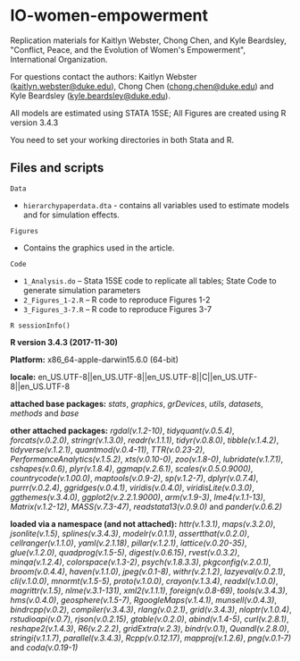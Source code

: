 # IO-women-empowerment
Replication materials for Kaitlyn Webster, Chong Chen, and Kyle Beardsley, "Conflict, Peace, and the Evolution of Women's Empowerment", International Organization.


For questions contact the authors: Kaitlyn Webster (kaitlyn.webster@duke.edu), Chong Chen (chong.chen@duke.edu) and Kyle Beardsley (kyle.beardsley@duke.edu).

All models are estimated using STATA 15SE; All Figures are created using R version 3.4.3

You need to set your working directories in both Stata and R.

Files and scripts
------

`Data`
* `hierarchypaperdata.dta` - contains all variables used to estimate models and for simulation effects.


`Figures`
* Contains the graphics used in the article.

`Code`
* `1_Analysis.do` – Stata 15SE code to replicate all tables; State Code to generate simulation parameters
* `2_Figures_1-2.R` – R code to reproduce Figures 1-2
* `3_Figures_3-7.R` – R code to reproduce Figures 3-7


`R sessionInfo()`

**R version 3.4.3 (2017-11-30)**

**Platform:** x86_64-apple-darwin15.6.0 (64-bit) 

**locale:**
en_US.UTF-8||en_US.UTF-8||en_US.UTF-8||C||en_US.UTF-8||en_US.UTF-8

**attached base packages:** 
_stats_, _graphics_, _grDevices_, _utils_, _datasets_, _methods_ and _base_

**other attached packages:** 
_rgdal(v.1.2-10)_, _tidyquant(v.0.5.4)_, _forcats(v.0.2.0)_, _stringr(v.1.3.0)_, _readr(v.1.1.1)_, _tidyr(v.0.8.0)_, _tibble(v.1.4.2)_, _tidyverse(v.1.2.1)_, _quantmod(v.0.4-11)_, _TTR(v.0.23-2)_, _PerformanceAnalytics(v.1.5.2)_, _xts(v.0.10-0)_, _zoo(v.1.8-0)_, _lubridate(v.1.7.1)_, _cshapes(v.0.6)_, _plyr(v.1.8.4)_, _ggmap(v.2.6.1)_, _scales(v.0.5.0.9000)_, _countrycode(v.1.00.0)_, _maptools(v.0.9-2)_, _sp(v.1.2-7)_, _dplyr(v.0.7.4)_, _purrr(v.0.2.4)_, _ggridges(v.0.4.1)_, _viridis(v.0.4.0)_, _viridisLite(v.0.3.0)_, _ggthemes(v.3.4.0)_, _ggplot2(v.2.2.1.9000)_, _arm(v.1.9-3)_, _lme4(v.1.1-13)_, _Matrix(v.1.2-12)_, _MASS(v.7.3-47)_, _readstata13(v.0.9.0)_ and _pander(v.0.6.2)_

**loaded via a namespace (and not attached):** 
_httr(v.1.3.1)_, _maps(v.3.2.0)_, _jsonlite(v.1.5)_, _splines(v.3.4.3)_, _modelr(v.0.1.1)_, _assertthat(v.0.2.0)_, _cellranger(v.1.1.0)_, _yaml(v.2.1.18)_, _pillar(v.1.2.1)_, _lattice(v.0.20-35)_, _glue(v.1.2.0)_, _quadprog(v.1.5-5)_, _digest(v.0.6.15)_, _rvest(v.0.3.2)_, _minqa(v.1.2.4)_, _colorspace(v.1.3-2)_, _psych(v.1.8.3.3)_, _pkgconfig(v.2.0.1)_, _broom(v.0.4.4)_, _haven(v.1.1.0)_, _jpeg(v.0.1-8)_, _withr(v.2.1.2)_, _lazyeval(v.0.2.1)_, _cli(v.1.0.0)_, _mnormt(v.1.5-5)_, _proto(v.1.0.0)_, _crayon(v.1.3.4)_, _readxl(v.1.0.0)_, _magrittr(v.1.5)_, _nlme(v.3.1-131)_, _xml2(v.1.1.1)_, _foreign(v.0.8-69)_, _tools(v.3.4.3)_, _hms(v.0.4.0)_, _geosphere(v.1.5-7)_, _RgoogleMaps(v.1.4.1)_, _munsell(v.0.4.3)_, _bindrcpp(v.0.2)_, _compiler(v.3.4.3)_, _rlang(v.0.2.1)_, _grid(v.3.4.3)_, _nloptr(v.1.0.4)_, _rstudioapi(v.0.7)_, _rjson(v.0.2.15)_, _gtable(v.0.2.0)_, _abind(v.1.4-5)_, _curl(v.2.8.1)_, _reshape2(v.1.4.3)_, _R6(v.2.2.2)_, _gridExtra(v.2.3)_, _bindr(v.0.1)_, _Quandl(v.2.8.0)_, _stringi(v.1.1.7)_, _parallel(v.3.4.3)_, _Rcpp(v.0.12.17)_, _mapproj(v.1.2.6)_, _png(v.0.1-7)_ and _coda(v.0.19-1)_